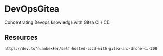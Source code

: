 # DevOpsGitea
Concentrating Devops knowledge with Gitea CI / CD.

## Resources
```html
https://dev.to/ruanbekker/self-hosted-cicd-with-gitea-and-drone-ci-200l
```
